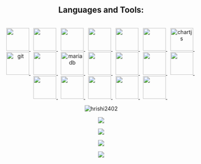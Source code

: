 <h2 align="center">Languages and Tools:</h3>
<p align="center">
  <br>
  <a href="https://www.python.org" target="_blank">
    <img src="https://www.vectorlogo.zone/logos/python/python-vertical.svg" width="60" height="60"/> 
  </a> &nbsp;
  <a href="https://www.djangoproject.com/" target="_blank"> 
    <img src="https://www.vectorlogo.zone/logos/djangoproject/djangoproject-icon.svg" width="60" height="60"/>
  </a> &nbsp;
  <a href="https://www.w3.org/html/" target="_blank">
    <img src="https://www.vectorlogo.zone/logos/w3_html5/w3_html5-icon.svg" width="60" height="60"/>
  </a> &nbsp;
  <a href="https://developer.mozilla.org/en-US/docs/Web/CSS" target="_blank">
    <img src="https://www.vectorlogo.zone/logos/w3_css/w3_css-official.svg" width="60" height="60"/> 
  </a> &nbsp;
  <a href="https://developer.mozilla.org/en-US/docs/Web/JavaScript" target="_blank"> 
    <img src="https://www.vectorlogo.zone/logos/javascript/javascript-icon.svg" width="60" height="60"/>
  </a> &nbsp;
  <a href="https://getbootstrap.com" target="_blank">
    <img src="https://www.vectorlogo.zone/logos/getbootstrap/getbootstrap-icon.svg" width="60" height="60"/> 
  </a> &nbsp;
  <a href="https://www.chartjs.org" target="_blank">
    <img src="https://www.chartjs.org/media/logo-title.svg" alt="chartjs" width="60" height="60"/>
  </a> &nbsp;
  <a href="https://git-scm.com/" target="_blank">
    <img src="https://www.vectorlogo.zone/logos/git-scm/git-scm-icon.svg" alt="git" width="60" height="60"/>
  </a> &nbsp;
  <a href="https://www.postgresql.org" target="_blank">
    <img src="https://www.vectorlogo.zone/logos/postgresql/postgresql-icon.svg" width="60" height="60"/>
  </a> &nbsp;
  <a href="https://mariadb.org/" target="_blank">
    <img src="https://www.vectorlogo.zone/logos/mariadb/mariadb-icon.svg" alt="mariadb" width="60" height="60"/>
  </a> &nbsp;
  <a href="https://www.mysql.com/" target="_blank">
    <img src="https://www.vectorlogo.zone/logos/mysql/mysql-icon.svg" width="60" height="60"/>
  </a> &nbsp;
  <a href="https://www.sqlite.org/" target="_blank">
    <img src="https://www.vectorlogo.zone/logos/sqlite/sqlite-icon.svg" width="60" height="60"/>
  </a> &nbsp;
  <a href="https://postman.com" target="_blank">
    <img src="https://www.vectorlogo.zone/logos/getpostman/getpostman-icon.svg" width="60" height="60"/>
  </a> &nbsp;
  <a href="https://www.linux.org/" target="_blank"> 
    <img src="https://www.vectorlogo.zone/logos/linux/linux-icon.svg" width="60" height="60"/>
  </a> &nbsp;
  <a href="https://www.ubuntu.com/" target="_blank"> 
    <img src="https://www.vectorlogo.zone/logos/ubuntu/ubuntu-icon.svg" width="60" height="60"/>
  </a> &nbsp;
  <a href="https://www.opensuse.org/" target="_blank"> 
    <img src="https://www.vectorlogo.zone/logos/suse/suse-icon.svg" width="60" height="60"/>
  </a> &nbsp;
  
  <a href="https://www.cpanel.net/" target="_blank"> 
    <img src="https://d1uevawj71pji9.cloudfront.net/img/product/9be0b65d-a397-42be-822d-019e6298d0d9/c8230420-5f63-44e4-994b-92fba69d5f48.png" width="60" height="60"/>
  </a> &nbsp;
  <a href="https://code.visualstudio.com/" target="_blank"> 
    <img src="https://www.vectorlogo.zone/logos/visualstudio_code/visualstudio_code-icon.svg" width="60" height="60"/>
  </a> &nbsp;
  <a href="https://letsencrypt.org/" target="_blank"> 
    <img src="https://www.vectorlogo.zone/logos/letsencrypt/letsencrypt-icon.svg" width="60" height="60"/>
  </a> &nbsp;
</p>


<p align="center"> <img src="https://komarev.com/ghpvc/?username=hrishi2402&label=Profile%20views&color=0e75b6&style=flat" alt="hrishi2402" /> </p>

<p align="center"> <a href="https://github.com/ryo-ma/github-profile-trophy"><img src="https://github-profile-trophy.vercel.app/?username=hrishi2402&theme=algolia"></a> </p>

<p align="center"><img src="https://github-readme-streak-stats.herokuapp.com/?user=hrishi2402&theme=algolia"></p>
<p align="center"><img src="https://github-readme-stats.vercel.app/api?username=hrishi2402&show_icons=true&theme=algolia&rank_icon=github&include_all_commits=true&hide=issues"></p>


<p align="center"><img src="https://github-readme-stats.vercel.app/api/top-langs/?username=hrishi2402&hide_progress=true&theme=algolia&langs_count=10"></p>
